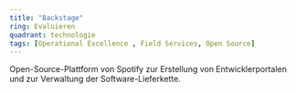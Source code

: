 ```yaml
---
title: "Backstage"
ring: Evaluieren
quadrant: technologie
tags: [Operational Excellence , Field Services, Open Source]
---
```


Open-Source-Plattform von Spotify zur Erstellung von Entwicklerportalen und zur Verwaltung der Software-Lieferkette.
